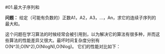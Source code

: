 #01.最大子序列和

 **问题：** 给定（可能有负数的）正数A1，A2，A3，...，An，求它的连续子序列的最大和。
 
 这个问题在学习算法的时候经常会被引用到，以为解决它的算法有很多种，并而这些算法的性能差异又很大。最坏时间复杂度分别有O(N^3),O(N^2),O(NlogN),O(Nlog)。
 它们的性能对比如下：
